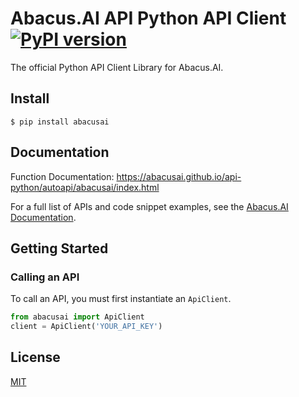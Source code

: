 Abacus.AI API Python API Client [![PyPI version](https://badge.fury.io/py/abacusai.svg)](https://badge.fury.io/py/abacusai)
============

The official Python API Client Library for Abacus.AI.

## Install

```console
$ pip install abacusai
```

## Documentation

Function Documentation: https://abacusai.github.io/api-python/autoapi/abacusai/index.html

For a full list of APIs and code snippet examples, see the [Abacus.AI Documentation](https://abacus.ai/app/help/ref/overview).

## Getting Started

### Calling an API

To call an API, you must first instantiate an `ApiClient`.

```python
from abacusai import ApiClient
client = ApiClient('YOUR_API_KEY')
```

## License
[MIT](https://github.com/abacusai/api-python/blob/main/LICENSE)
